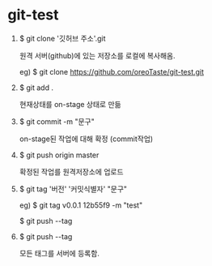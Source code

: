 # git-test

1. $ git clone '깃허브 주소'.git

   원격 서버(github)에 있는 저장소를 로컬에 복사해옴.

   eg) $ git clone https://github.com/oreoTaste/git-test.git

2. $ git add . 

   현재상태를 on-stage 상태로 만듦

3. $ git commit -m "문구"

   on-stage된 작업에 대해 확정 (commit작업)

4. $ git push origin master

   확정된 작업를 원격저장소에 업로드

5. $ git tag '버전' '커밋식별자' "문구"

   eg) $ git tag v0.0.1 12b55f9 -m "test"

   $ git push --tag

6. $ git push --tag

   모든 태그를 서버에 등록함.

